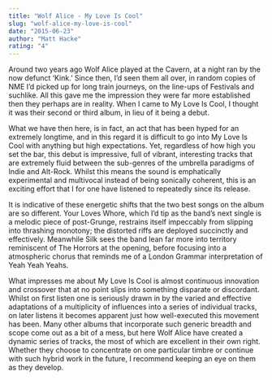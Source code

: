 ```yaml
---
title: "Wolf Alice - My Love Is Cool"
slug: "wolf-alice-my-love-is-cool"
date: "2015-06-23"
author: "Matt Hacke"
rating: "4"
---
```


Around two years ago Wolf Alice played at the Cavern, at a night ran by the now defunct ‘Kink.’ Since then, I’d seen them all over, in random copies of NME I’d picked up for long train journeys, on the line-ups of Festivals and suchlike. All this gave me the impression they were far more established then they perhaps are in reality. When I came to My Love Is Cool, I thought it was their second or third album, in lieu of it being a debut.

What we have then here, is in fact, an act that has been hyped for an extremely longtime, and in this regard it is difficult to go into My Love Is Cool with anything but high expectations. Yet, regardless of how high you set the bar, this debut is impressive, full of vibrant, interesting tracks that are extremely fluid between the sub-genres of the umbrella paradigms of Indie and Alt-Rock. Whilst this means the sound is emphatically experimental and multivocal instead of being sonically coherent, this is an exciting effort that I for one have listened to repeatedly since its release.

It is indicative of these energetic shifts that the two best songs on the album are so different. Your Loves Whore, which I’d tip as the band’s next single is a melodic piece of post-Grunge, restrains itself impeccably from slipping into thrashing monotony; the distorted riffs are deployed succinctly and effectively. Meanwhile Silk sees the band lean far more into territory reminiscent of The Horrors at the opening, before focusing into a atmospheric chorus that reminds me of a London Grammar interpretation of Yeah Yeah Yeahs.

What impresses me about My Love Is Cool is almost continuous innovation and crossover that at no point slips into something disparate or discordant. Whilst on first listen one is seriously drawn in by the varied and effective adaptations of a multiplicity of influences into a series of individual tracks, on later listens it becomes apparent just how well-executed this movement has been. Many other albums that incorporate such generic breadth and scope come out as a bit of a mess, but here Wolf Alice have created a dynamic series of tracks, the most of which are excellent in their own right. Whether they choose to concentrate on one particular timbre or continue with such hybrid work in the future, I recommend keeping an eye on them as they develop.
